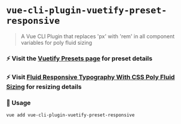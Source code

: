 # `vue-cli-plugin-vuetify-preset-responsive`

> A Vue CLI Plugin that replaces 'px' with 'rem' in all component variables for poly fluid sizing

### ⚡ Visit the [Vuetify Presets page](https://vuetifyjs.com/en/customization/presets) for preset details

### ⚡ Visit [Fluid Responsive Typography With CSS Poly Fluid Sizing](https://www.smashingmagazine.com/2017/05/fluid-responsive-typography-css-poly-fluid-sizing/) for resizing details

### 🚀 Usage

```
vue add vue-cli-plugin-vuetify-preset-responsive
```
